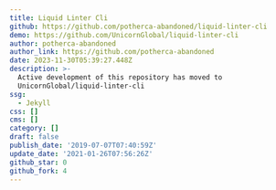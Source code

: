 ```yaml
---
title: Liquid Linter Cli
github: https://github.com/potherca-abandoned/liquid-linter-cli
demo: https://github.com/UnicornGlobal/liquid-linter-cli
author: potherca-abandoned
author_link: https://github.com/potherca-abandoned
date: 2023-11-30T05:39:27.448Z
description: >-
  Active development of this repository has moved to
  UnicornGlobal/liquid-linter-cli
ssg:
  - Jekyll
css: []
cms: []
category: []
draft: false
publish_date: '2019-07-07T07:40:59Z'
update_date: '2021-01-26T07:56:26Z'
github_star: 0
github_fork: 4
---
```

